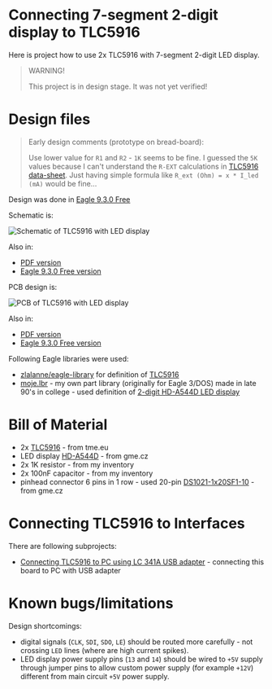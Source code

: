 # Connecting 7-segment 2-digit display to TLC5916

Here is project how to use 2x TLC5916 with 7-segment 2-digit
LED display.

> WARNING!
>
> This project is in design stage. It was not yet verified!

# Design files

> Early design comments (prototype on bread-board):
>
> Use lower value for `R1` and `R2` - `1K` seems to be fine.
> I guessed the `5K` values because
> I can't understand the `R-EXT` calculations
> in [TLC5916 data-sheet][TLC5916]. Just having simple formula
> like `R_ext (Ohm) = x * I_led (mA)` would be fine...


Design was done in [Eagle 9.3.0 Free][Eagle 9.3.0 Free]

Schematic is:

![Schematic of TLC5916 with LED display](https://github.com/hpaluch/tlc5916-two-digit-display/blob/master/Eagle/tcl5916-2seg-schematic.png?raw=true) 

Also in:
* [PDF version][Schematic PDF]
* [Eagle 9.3.0 Free version][Schematic Eagle]

PCB design is:


![PCB of TLC5916 with LED display](https://github.com/hpaluch/tlc5916-two-digit-display/blob/master/Eagle/tcl5916-2seg-pcb.png?raw=true) 

Also in:
* [PDF version][PCB PDF]
* [Eagle 9.3.0 Free version][PCB Eagle]


Following Eagle libraries were used:

* [zlalanne/eagle-library][zlalanne/eagle-library] for
  definition of [TLC5916][TLC5916]
* [moje.lbr][moje.lbr] - my own part library (originally for Eagle 3/DOS)
  made in late 90's in college - 
  used definition of [2-digit HD-A544D LED display][HD-A544D]


# Bill of Material

* 2x [TLC5916][TLC5916 - tme.eu] - from tme.eu
* LED display [HD-A544D][HD-A544D] - from gme.cz
* 2x 1K resistor - from my inventory
* 2x 100nF capacitor - from my inventory
* pinhead connector 6 pins in 1 row - used
  20-pin [DS1021-1x20SF1-10][DS1021-1x20SF1-10] - from gme.cz


# Connecting TLC5916 to Interfaces

There are following subprojects:
* [Connecting TLC5916 to PC using LC 341A USB adapter][Connecting TLC5916 to PC using LC 341A USB adapter] - connecting
  this board to PC with USB adapter

# Known bugs/limitations

Design shortcomings:
* digital signals (`CLK`, `SDI`, `SDO`, `LE`) should be routed more
  carefully - not crossing `LED` lines (where are high current spikes).
* LED display power supply pins (`13` and `14`) should be
  wired  to `+5V` supply through jumper pins
  to allow custom power supply (for example `+12V`) different
  from main circuit `+5V` power supply.

[DS1021-1x20SF1-10]: https://www.gme.cz/oboustranny-kolik-s1g20-2-54mm-v-13-80mm
[TLC5916 - tme.eu]: https://www.tme.eu/en/details/tlc5916in/led-drivers/texas-instruments/
[Connecting TLC5916 to PC using LC 341A USB adapter]: https://github.com/hpaluch/tlc5916-two-digit-display/tree/master/ch341-tlc5916
[HD-A544D]: https://www.gme.cz/led-display-14-2mm-red-hd-a544d
[moje.lbr]: https://github.com/hpaluch/tlc5916-two-digit-display/blob/master/Eagle/moje.lbr?raw=true
[TLC5916]: http://www.ti.com/lit/ds/slvs695d/slvs695d.pdf
[zlalanne/eagle-library]: https://github.com/zlalanne/eagle-library/blob/master/lbr/zlalanne.lbr
[PCB Eagle]: https://github.com/hpaluch/tlc5916-two-digit-display/blob/master/Eagle/tlc5916-2seg.brd?raw=true
[PCB PDF]: https://github.com/hpaluch/tlc5916-two-digit-display/blob/master/Eagle/tlc5916-2seg-pcb.pdf?raw=true
[Schematic Eagle]: https://github.com/hpaluch/tlc5916-two-digit-display/blob/master/Eagle/tlc5916-2seg.sch?raw=true
[Schematic PDF]: https://github.com/hpaluch/tlc5916-two-digit-display/blob/master/Eagle/tlc5916-2seg-sch.pdf?raw=true
[Eagle 9.3.0 Free]: https://www.autodesk.com/products/eagle/free-download

